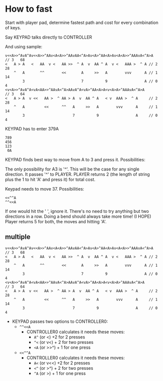 # How to fast

Start with player pad, determine fastest path and cost for every combination of keys.

Say KEYPAD talks directly to CONTROLLER

And using sample:

    v<<A>>^AvA^Av<<A>>^AAv<A<A>>^AAvAA<^A>Av<A>^AA<A>Av<A<A>>^AAAvA<^A>A // 3   68
    <   A > A   <   AA  v <   AA >>  ^ A  v  AA ^ A  v <   AAA >  ^ A // 2   28
        ^   A       ^^        <<       A     >>   A        vvv      A // 1   14
            3                          7          9                 A // 0   4
    <v<A>>^AvA^A<vA<AA>>^AAvA<^A>AAvA^A<vA>^AA<A>A<v<A>A>^AAAvA<^A>A     // 3   64
    <   A > A  v <<   AA >  ^ AA > A  v  AA ^ A   < v  AAA >  ^ A     // 2   28
        ^   A         <<      ^^   A     >>   A        vvv      A     // 1   14
            3                      7          9                 A     // 0   4

KEYPAD has to enter 379A

    789
    456
    123
     0A

KEYPAD finds best way to move from A to 3 and press it.  Possibilities:

The only possibility for A3 is '^'.  This will be the case for any single
direction.  It passes '^' to PLAYER.   PLAYER returns 2 (the length of string
plus the 1 to  hit 'A' and press it) for total cost.   

Keypad needs to move 37.   Possibilities:

    <<^^A
    ^^<<A

If one would hit the ' ', ignore it.   There's no need to try anything but
two directions in a row.   Doing a bend should always take more time!  (I HOPE)
Player returns 5 for both, the moves and hitting 'A'.

## multiple

    v<<A>>^AvA^Av<<A>>^AAv<A<A>>^AAvAA<^A>Av<A>^AA<A>Av<A<A>>^AAAvA<^A>A // 3   68
    <   A > A   <   AA  v <   AA >>  ^ A  v  AA ^ A  v <   AAA >  ^ A // 2   28
        ^   A       ^^        <<       A     >>   A        vvv      A // 1   14
            3                          7          9                 A // 0   4
    <v<A>>^AvA^A<vA<AA>>^AAvA<^A>AAvA^A<vA>^AA<A>A<v<A>A>^AAAvA<^A>A     // 3   64
    <   A > A  v <<   AA >  ^ AA > A  v  AA ^ A   < v  AAA >  ^ A     // 2   28
        ^   A         <<      ^^   A     >>   A        vvv      A     // 1   14
            3                      7          9                 A     // 0   4

* KEYPAD passes two options to CONTROLLER0:
    * `^^<<A`
        * CONTROLLER0 calculates it needs these moves:
            * `A^` (or <) +2 for 2 presses
            * `^<` (or v<) + 2 for two presses
            * `<A` (or >>^) + 1 for one press
    * `<<^^A`
        * CONTROLLER0 calculates it needs these moves:
            * `A<` (or v<<) +2 for 2 presses
            * `<^` (or >^) + 2 for two presses
            * `^A` (or >) + 1 for one press
